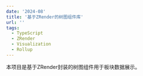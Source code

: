 ```yaml
---
date: '2024-08'
title: '基于ZRender的树图组件库'
url: ''
tags:
  - TypeScript
  - ZRender
  - Visualization
  - Rollup
---
```


本项目是基于ZRender封装的树图组件用于板块数据展示。
